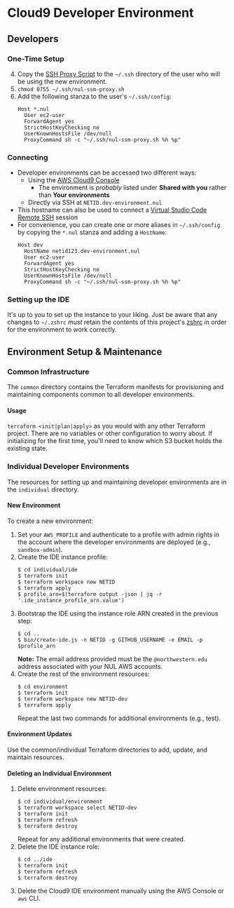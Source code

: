 # Cloud9 Developer Environment

## Developers

### One-Time Setup

4. Copy the [SSH Proxy Script](individual/support/nul-ssm-proxy.sh) to the `~/.ssh` directory of the user who will be using the new environment.
5. `chmod 0755 ~/.ssh/nul-ssm-proxy.sh`
6. Add the following stanza to the user's `~/.ssh/config`:
   ```
   Host *.nul
     User ec2-user
     ForwardAgent yes
     StrictHostKeyChecking no
     UserKnownHostsFile /dev/null
     ProxyCommand sh -c "~/.ssh/nul-ssm-proxy.sh %h %p"
   ```

### Connecting

- Developer environments can be accessed two different ways:
  - Using the [AWS Cloud9 Console](https://us-east-1.console.aws.amazon.com/cloud9/home/shared)
    - The environment is *probably* listed under **Shared with you** rather than **Your environments**
  - Directly via SSH at `NETID.dev-environment.nul`
- This hostname can also be used to connect a [Virtual Studio Code Remote SSH](https://code.visualstudio.com/docs/remote/ssh) session
- For convenience, you can create one or more aliases in `~/.ssh/config` by copying the `*.nul` stanza and adding a `HostName`:
  ```
  Host dev
    HostName netid123.dev-environment.nul
    User ec2-user
    ForwardAgent yes
    StrictHostKeyChecking no
    UserKnownHostsFile /dev/null
    ProxyCommand sh -c "~/.ssh/nul-ssm-proxy.sh %h %p"
  ```

### Setting up the IDE

It's up to you to set up the instance to your liking. Just be aware that any changes to `~/.zshrc` _must_ retain the contents of this project's [zshrc](individual/support/zshrc) in order for the environment to work correctly.

## Environment Setup & Maintenance

### Common Infrastructure

The `common` directory contains the Terraform manifests for provisioning and maintaining components common to all developer environments.

#### Usage

`terraform <init|plan|apply>` as you would with any other Terraform project. There are no variables or other configuration to worry about. If initializing for the first time, you'll need to know which S3 bucket holds the existing state.

### Individual Developer Environments

The resources for setting up and maintaining developer environments are in the `individual` directory.

#### New Environment

To create a new environment:

1. Set your `AWS_PROFILE` and authenticate to a profile with admin rights in the account where the developer environments are deployed (e.g., `sandbox-admin`).
2. Create the IDE instance profile:
   ```shell
   $ cd individual/ide
   $ terraform init
   $ terraform workspace new NETID
   $ terraform apply
   $ profile_arn=$(terraform output -json | jq -r '.ide_instance_profile_arn.value')
   ```
3. Bootstrap the IDE using the instance role ARN created in the previous step:
   ```shell
   $ cd ..
   $ bin/create-ide.js -n NETID -g GITHUB_USERNAME -e EMAIL -p $profile_arn
   ```
   **Note:** The email address provided must be the `@northwestern.edu` address associated with your NUL AWS accounts.
4. Create the rest of the environment resources:
   ```shell
   $ cd environment
   $ terraform init
   $ terraform workspace new NETID-dev
   $ terraform apply
   ```
   Repeat the last two commands for additional environments (e.g., test).

#### Environment Updates

Use the common/individual Terraform directories to add, update, and maintain resources.

#### Deleting an Individual Environment

1. Delete environment resources:
   ```shell
   $ cd individual/environment
   $ terraform workspace select NETID-dev
   $ terraform init
   $ terraform refresh
   $ terraform destroy
   ```
   Repeat for any additional environments that were created.
2. Delete the IDE instance role:
   ```
   $ cd ../ide
   $ terraform init
   $ terraform refresh
   $ terraform destroy
   ```
3. Delete the Cloud9 IDE environment manually using the AWS Console or `aws` CLI.

